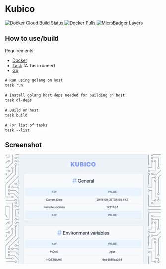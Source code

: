 # Kubico

[![Docker Cloud Build Status](https://img.shields.io/docker/cloud/build/ilyes512/kubico.svg)](https://hub.docker.com/r/ilyes512/kubico)
[![Docker Pulls](https://img.shields.io/docker/pulls/ilyes512/kubico.svg)](https://hub.docker.com/r/ilyes512/kubico)
[![MicroBadger Layers](https://img.shields.io/microbadger/layers/ilyes512/kubico.svg)](https://microbadger.com/images/ilyes512/kubico)

## How to use/build

Requirements:
- [Docker](https://docs.docker.com/install/)
- [Task](https://taskfile.dev/#/installation) (A Task runner)
- [Go](https://golang.org/doc/install)

```
# Run using golang on host
task run

# Install golang host deps needed for building on host
task dl-deps

# Build on host
task build

# For list of tasks
task --list
```

## Screenshot

<div align="center">
  <img width="500" src="https://raw.githubusercontent.com/Ilyes512/kubico/master/docs/assets/images/kubico.png">
</div>
